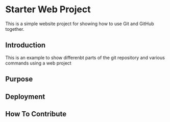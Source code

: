 # Starter Web Project

This is a simple website project for showing how to use Git and GitHub together.

## Introduction

This is an example to show differenbt parts of the git repository and various commands using a web project

## Purpose
## Deployment
## How To Contribute
